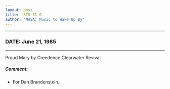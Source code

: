```yaml
---
layout: post
title:  STS-51-G
author: "NASA: Music to Wake Up By"
---
```


----
### DATE: June 21, 1985
----
Proud Mary by Creedence Clearwater Revival

##### Comment:
* For Dan Brandenstein.
